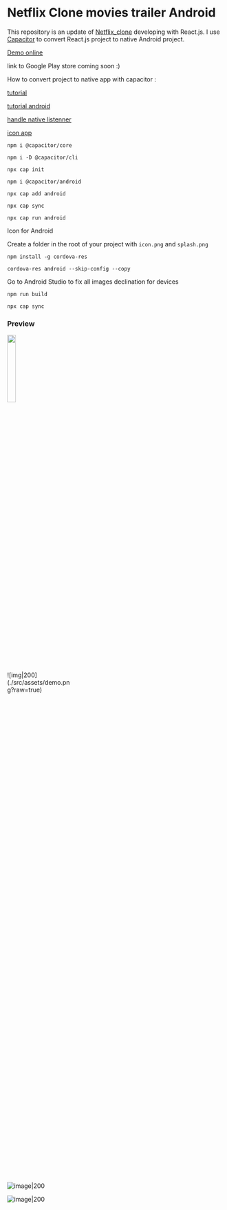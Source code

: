 # Netflix Clone movies trailer Android

This repository is an update of [Netflix_clone](https://github.com/ismailazdad/Netflix_clone) developing with React.js.
I use  [Capacitor](https://github.com/ionic-team/capacitor) to convert React.js project to native Android project.


[Demo online](https://moviestrailer.surge.sh/)

link to Google Play store coming soon :)

How to convert project to native app with capacitor : 

[tutorial](https://capacitorjs.com/docs/getting-started)

[tutorial android](https://capacitorjs.com/docs/android)

[handle native listenner](https://capacitorjs.com/docs/apis/app)

[icon app](https://capacitorjs.com/docs/guides/splash-screens-and-icons)

```npm i @capacitor/core```

```npm i -D @capacitor/cli```

```npx cap init```

```npm i @capacitor/android```

```npx cap add android```

```npx cap sync```

```npx cap run android```

Icon for Android

Create a folder in the root of your project with ```icon.png``` and ```splash.png```

```npm install -g cordova-res```

```cordova-res android --skip-config --copy```

Go to Android Studio to fix all images declination for devices

```npm run build```

```npx cap sync```

 
### Preview

<img src="./src/assets/demo.png" width=20% height=20%>

<div style="width: 30%; height: 30%">  
![img|200](./src/assets/demo.png?raw=true)
</div>

![image|200](./src/assets/demo2.png?raw=true)

![image|200](./src/assets/demo3.png?raw=true)
